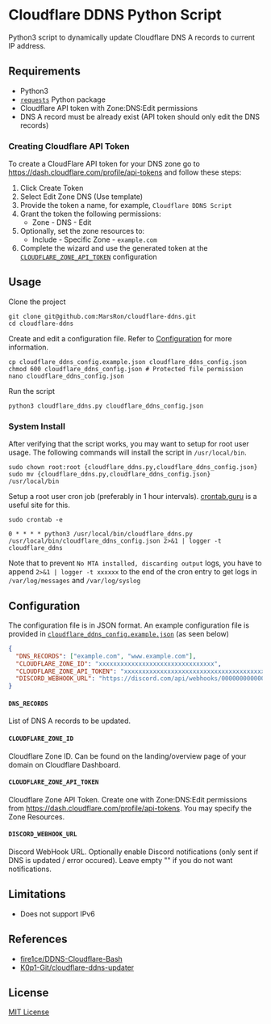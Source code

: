 # Cloudflare DDNS Python Script

Python3 script to dynamically update Cloudflare DNS A records to current IP address.

## Requirements

- Python3
- [`requests`](https://requests.readthedocs.io) Python package
- Cloudflare API token with Zone:DNS:Edit permissions
- DNS A record must be already exist (API token should only edit the DNS records)

### Creating Cloudflare API Token

To create a CloudFlare API token for your DNS zone go to https://dash.cloudflare.com/profile/api-tokens and follow these steps:

1. Click Create Token
2. Select Edit Zone DNS (Use template)
3. Provide the token a name, for example, `Cloudflare DDNS Script`
4. Grant the token the following permissions:
   - Zone - DNS - Edit
5. Optionally, set the zone resources to:
   - Include - Specific Zone - `example.com`
6. Complete the wizard and use the generated token at the [`CLOUDFLARE_ZONE_API_TOKEN`](#cloudflare_zone_api_token) configuration

## Usage

Clone the project

```shell
git clone git@github.com:MarsRon/cloudflare-ddns.git
cd cloudflare-ddns
```

Create and edit a configuration file. Refer to [Configuration](#Configuration) for more information.

```shell
cp cloudflare_ddns_config.example.json cloudflare_ddns_config.json
chmod 600 cloudflare_ddns_config.json # Protected file permission
nano cloudflare_ddns_config.json
```

Run the script

```shell
python3 cloudflare_ddns.py cloudflare_ddns_config.json
```

### System Install

After verifying that the script works, you may want to setup for root user usage.
The following commands will install the script in `/usr/local/bin`.

```shell
sudo chown root:root {cloudflare_ddns.py,cloudflare_ddns_config.json}
sudo mv {cloudflare_ddns.py,cloudflare_ddns_config.json} /usr/local/bin
```

Setup a root user cron job (preferably in 1 hour intervals).
[crontab.guru](https://crontab.guru) is a useful site for this.

```shell
sudo crontab -e
```

```shell
0 * * * * python3 /usr/local/bin/cloudflare_ddns.py /usr/local/bin/cloudflare_ddns_config.json 2>&1 | logger -t cloudflare_ddns
```

Note that to prevent `No MTA installed, discarding output` logs, you have to append `2>&1 | logger -t xxxxxx` to the end of the cron entry to get logs in `/var/log/messages` and `/var/log/syslog`

## Configuration

The configuration file is in JSON format. An example configuration file is provided in [`cloudflare_ddns_config.example.json`](./cloudflare_ddns_config.example.json) (as seen below)

```json
{
  "DNS_RECORDS": ["example.com", "www.example.com"],
  "CLOUDFLARE_ZONE_ID": "xxxxxxxxxxxxxxxxxxxxxxxxxxxxxxxx",
  "CLOUDFLARE_ZONE_API_TOKEN": "xxxxxxxxxxxxxxxxxxxxxxxxxxxxxxxxxxxxxxxx",
  "DISCORD_WEBHOOK_URL": "https://discord.com/api/webhooks/000000000000000000/xxxxxxxxxxxxxxxxxxxxxxxxxxxxxxxxxxxxxxxxxxxxxxxxxxxxxxxxxxxxxxxxxxxx"
}
```

#### `DNS_RECORDS`

List of DNS A records to be updated.

#### `CLOUDFLARE_ZONE_ID`

Cloudflare Zone ID.
Can be found on the landing/overview page of your domain on Cloudflare Dashboard.

#### `CLOUDFLARE_ZONE_API_TOKEN`

Cloudflare Zone API Token.
Create one with Zone:DNS:Edit permissions from https://dash.cloudflare.com/profile/api-tokens.
You may specify the Zone Resources.

#### `DISCORD_WEBHOOK_URL`

Discord WebHook URL.
Optionally enable Discord notifications (only sent if DNS is updated / error occured).
Leave empty "" if you do not want notifications.

## Limitations

- Does not support IPv6

## References

- [fire1ce/DDNS-Cloudflare-Bash](https://github.com/fire1ce/DDNS-Cloudflare-Bash)
- [K0p1-Git/cloudflare-ddns-updater](https://github.com/K0p1-Git/cloudflare-ddns-updater)

## License

[MIT License](./LICENSE.md)
